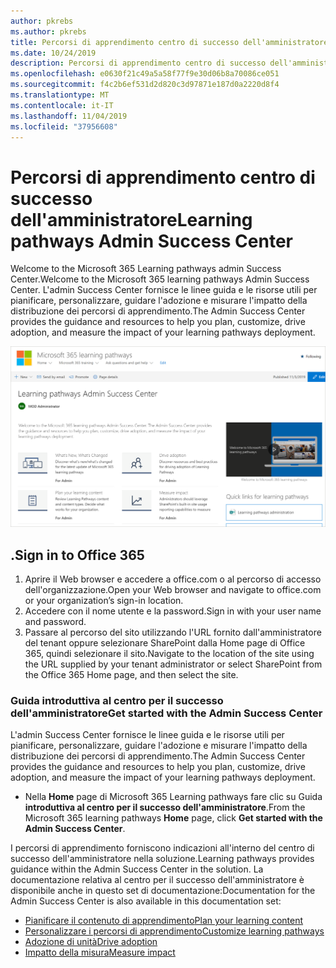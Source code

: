 ```yaml
---
author: pkrebs
ms.author: pkrebs
title: Percorsi di apprendimento centro di successo dell'amministratore
ms.date: 10/24/2019
description: Percorsi di apprendimento centro di successo dell'amministratore
ms.openlocfilehash: e0630f21c49a5a58f77f9e30d06b8a70086ce051
ms.sourcegitcommit: f4c2b6ef531d2d820c3d97871e187d0a2220d8f4
ms.translationtype: MT
ms.contentlocale: it-IT
ms.lasthandoff: 11/04/2019
ms.locfileid: "37956608"
---
```

# <a name="learning-pathways-admin-success-center"></a><span data-ttu-id="b9874-103">Percorsi di apprendimento centro di successo dell'amministratore</span><span class="sxs-lookup"><span data-stu-id="b9874-103">Learning pathways Admin Success Center</span></span>

<span data-ttu-id="b9874-104">Welcome to the Microsoft 365 Learning pathways admin Success Center.</span><span class="sxs-lookup"><span data-stu-id="b9874-104">Welcome to the Microsoft 365 learning pathways Admin Success Center.</span></span> <span data-ttu-id="b9874-105">L'admin Success Center fornisce le linee guida e le risorse utili per pianificare, personalizzare, guidare l'adozione e misurare l'impatto della distribuzione dei percorsi di apprendimento.</span><span class="sxs-lookup"><span data-stu-id="b9874-105">The Admin Success Center provides the guidance and resources to help you plan, customize, drive adoption, and measure the impact of your learning pathways deployment.</span></span>

![CG-successcenter. png](media/cg-successcenter.png)

## <a name="sign-in-to-office-365"></a><span data-ttu-id="b9874-107">.</span><span class="sxs-lookup"><span data-stu-id="b9874-107">Sign in to Office 365</span></span> 

1.  <span data-ttu-id="b9874-108">Aprire il Web browser e accedere a office.com o al percorso di accesso dell'organizzazione.</span><span class="sxs-lookup"><span data-stu-id="b9874-108">Open your Web browser and navigate to office.com or your organization’s sign-in location.</span></span> 
2.  <span data-ttu-id="b9874-109">Accedere con il nome utente e la password.</span><span class="sxs-lookup"><span data-stu-id="b9874-109">Sign in with your user name and password.</span></span>
3.  <span data-ttu-id="b9874-110">Passare al percorso del sito utilizzando l'URL fornito dall'amministratore del tenant oppure selezionare SharePoint dalla Home page di Office 365, quindi selezionare il sito.</span><span class="sxs-lookup"><span data-stu-id="b9874-110">Navigate to the location of the site using the URL supplied by your tenant administrator or select SharePoint from the Office 365 Home page, and then select the site.</span></span> 

### <a name="get-started-with-the-admin-success-center"></a><span data-ttu-id="b9874-111">Guida introduttiva al centro per il successo dell'amministratore</span><span class="sxs-lookup"><span data-stu-id="b9874-111">Get started with the Admin Success Center</span></span>

<span data-ttu-id="b9874-112">L'admin Success Center fornisce le linee guida e le risorse utili per pianificare, personalizzare, guidare l'adozione e misurare l'impatto della distribuzione dei percorsi di apprendimento.</span><span class="sxs-lookup"><span data-stu-id="b9874-112">The Admin Success Center provides the guidance and resources to help you plan, customize, drive adoption, and measure the impact of your learning pathways deployment.</span></span> 

- <span data-ttu-id="b9874-113">Nella **Home** page di Microsoft 365 Learning pathways fare clic su Guida **introduttiva al centro per il successo dell'amministratore**.</span><span class="sxs-lookup"><span data-stu-id="b9874-113">From the Microsoft 365 learning pathways **Home** page, click **Get started with the Admin Success Center**.</span></span>

<span data-ttu-id="b9874-114">I percorsi di apprendimento forniscono indicazioni all'interno del centro di successo dell'amministratore nella soluzione.</span><span class="sxs-lookup"><span data-stu-id="b9874-114">Learning pathways provides guidance within the Admin Success Center in the solution.</span></span> <span data-ttu-id="b9874-115">La documentazione relativa al centro per il successo dell'amministratore è disponibile anche in questo set di documentazione:</span><span class="sxs-lookup"><span data-stu-id="b9874-115">Documentation for the Admin Success Center is also available in this documentation set:</span></span> 

- [<span data-ttu-id="b9874-116">Pianificare il contenuto di apprendimento</span><span class="sxs-lookup"><span data-stu-id="b9874-116">Plan your learning content</span></span>](custom_plancontent.md)
- [<span data-ttu-id="b9874-117">Personalizzare i percorsi di apprendimento</span><span class="sxs-lookup"><span data-stu-id="b9874-117">Customize learning pathways</span></span>](custom_overview.md)
- [<span data-ttu-id="b9874-118">Adozione di unità</span><span class="sxs-lookup"><span data-stu-id="b9874-118">Drive adoption</span></span>](driveadoption.md)
- [<span data-ttu-id="b9874-119">Impatto della misura</span><span class="sxs-lookup"><span data-stu-id="b9874-119">Measure impact</span></span>](custom_measureimpact.md)

